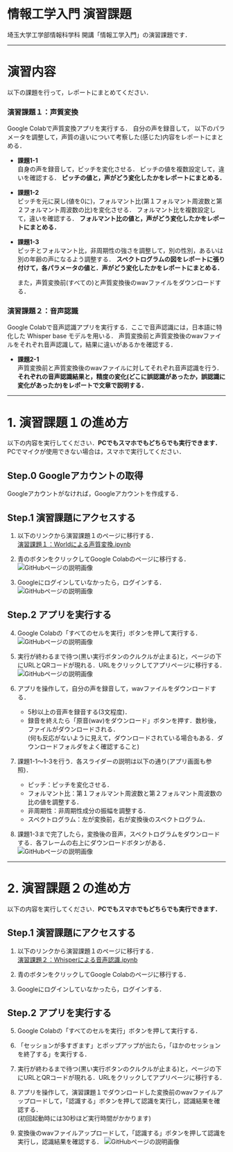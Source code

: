 # 情報工学入門 演習課題

埼玉大学工学部情報科学科 開講「情報工学入門」の演習課題です．

---
# 演習内容

以下の課題を行って，レポートにまとめてください．

### 演習課題１：声質変換

Google Colabで声質変換アプリを実行する．
自分の声を録音して，
以下のパラメータを調整して，声質の違いについて考察した(感じた)内容をレポートにまとめる．

- **課題1-1**  
  自身の声を録音して，ピッチを変化させる．
  ピッチの値を複数設定して，違いを確認する．
  **ピッチの値と，声がどう変化したかをレポートにまとめる．**

- **課題1-2**  
  ピッチを元に戻し(値を0に)，フォルマント比(第１フォルマント周波数と第２フォルマント周波数の比)を変化させる．
  フォルマント比を複数設定して，違いを確認する．
  **フォルマント比の値と，声がどう変化したかをレポートにまとめる．**

- **課題1-3**  
  ピッチとフォルマント比，非周期性の強さを調整して，別の性別，あるいは別の年齢の声になるよう調整する．
  **スペクトログラムの図をレポートに張り付けて，各パラメータの値と．声がどう変化したかをレポートにまとめる．**

  また，声質変換前(すべての)と声質変換後のwavファイルをダウンロードする．

### 演習課題２：音声認識

Google Colabで音声認識アプリを実行する．ここで音声認識には，日本語に特化した Whisper base モデルを用いる．
声質変換前と声質変換後のwavファイルをそれぞれ音声認識して，結果に違いがあるかを確認する．

- **課題2-1**  
  声質変換前と声質変換後のwavファイルに対してそれぞれ音声認識を行う．
  **それぞれの音声認識結果と，精度の変化(どこに誤認識があったか，誤認識に変化があったか)をレポートで文章で説明する．**


---
# 1. 演習課題１の進め方

以下の内容を実行してください．**PCでもスマホでもどちらでも実行できます．**
PCでマイクが使用できない場合は，スマホで実行してください．

## Step.0 Googleアカウントの取得

Googleアカウントがなければ，Googleアカウントを作成する．

## Step.1 演習課題にアクセスする

1. 以下のリンクから演習課題１のページに移行する．  
  [演習課題１：Worldによる声質変換.ipynb](https://github.com/YosukeSugiura/-_-/blob/main/%E6%BC%94%E7%BF%92%E8%AA%B2%E9%A1%8C%EF%BC%91%EF%BC%9AWorld%E3%81%AB%E3%82%88%E3%82%8B%E5%A3%B0%E8%B3%AA%E5%A4%89%E6%8F%9B.ipynb)
  
2. 青のボタンをクリックしてGoogle Colabのページに移行する．  
   ![GitHubページの説明画像](https://raw.githubusercontent.com/YosukeSugiura/-_-/main/githubページ.jpg)
   
3. Googleにログインしていなかったら，ログインする．
   ![GitHubページの説明画像](https://raw.githubusercontent.com/YosukeSugiura/-_-/main/colabページ.jpg)

## Step.2 アプリを実行する

4. Google Colabの「すべてのセルを実行」ボタンを押して実行する．
   ![GitHubページの説明画像](https://raw.githubusercontent.com/YosukeSugiura/-_-/main/実行ボタン.jpg)

5. 実行が終わるまで待つ(黒い実行ボタンのクルクルが止まる)と，ページの下にURLとQRコードが現れる．URLをクリックしてアプリページに移行する．
   ![GitHubページの説明画像](https://raw.githubusercontent.com/YosukeSugiura/-_-/main/URL画面.jpg)

6. アプリを操作して，自分の声を録音して，wavファイルをダウンロードする．
   - 5秒以上の音声を録音する(3文程度)．
   - 録音を終えたら「原音(wav)をダウンロード」ボタンを押す．数秒後，ファイルがダウンロードされる．  
     (何も反応がないように見えて，ダウンロードされている場合もある．ダウンロードフォルダをよく確認すること)
   
7. 課題1-1～1-3を行う．各スライダーの説明は以下の通り(アプリ画面も参照)．
   - ピッチ：ピッチを変化させる．
   - フォルマント比：第１フォルマント周波数と第２フォルマント周波数の比の値を調整する．
   - 非周期性：非周期性成分の振幅を調整する．
   - スペクトログラム：左が変換前，右が変換後のスペクトログラム．

8. 課題1-3まで完了したら，変換後の音声，スペクトログラムをダウンロードする．各フレームの右上にダウンロードボタンがある．
     ![GitHubページの説明画像](https://raw.githubusercontent.com/YosukeSugiura/-_-/main/wavとスペクトログラムのダウンロード.jpg)

---
# 2. 演習課題２の進め方

以下の内容を実行してください．**PCでもスマホでもどちらでも実行できます．**

## Step.1 演習課題にアクセスする

1. 以下のリンクから演習課題１のページに移行する．  
   [演習課題２：Whisperによる音声認識.ipynb](https://github.com/YosukeSugiura/-_-/blob/main/%E6%BC%94%E7%BF%92%E8%AA%B2%E9%A1%8C%EF%BC%92%EF%BC%9AWhisper%E3%81%AB%E3%82%88%E3%82%8B%E9%9F%B3%E5%A3%B0%E8%AA%8D%E8%AD%98.ipynb)
  
3. 青のボタンをクリックしてGoogle Colabのページに移行する．
   
4. Googleにログインしていなかったら，ログインする．

## Step.2 アプリを実行する

5. Google Colabの「すべてのセルを実行」ボタンを押して実行する．
   
6. 「セッションが多すぎます」とポップアップが出たら，「ほかのセッションを終了する」を実行する．
   
7. 実行が終わるまで待つ(黒い実行ボタンのクルクルが止まる)と，ページの下にURLとQRコードが現れる．URLをクリックしてアプリページに移行する．
    
8. アプリを操作して，演習課題１でダウンロードした変換前のwavファイルアップロードして，「認識する」ボタンを押して認識を実行し，認識結果を確認する．  
   (初回起動時には30秒ほど実行時間がかかります)
    
10. 変換後のwavファイルアップロードして，「認識する」ボタンを押して認識を実行し，認識結果を確認する．
    ![GitHubページの説明画像](https://raw.githubusercontent.com/YosukeSugiura/-_-/main/認識結果.jpg)
